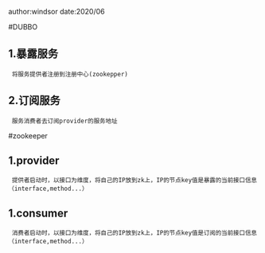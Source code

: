 author:windsor
date:2020/06

#DUBBO

## 1.暴露服务
     将服务提供者注册到注册中心(zookepper)

## 2.订阅服务
     服务消费者去订阅provider的服务地址

#zookeeper

## 1.provider
     提供者启动时，以接口为维度，将自己的IP放到zk上，IP的节点key值是暴露的当前接口信息（interface,method...）

## 1.consumer
     消费者启动时，以接口为维度，将自己的IP放到zk上，IP的节点key值是订阅的当前接口信息（interface,method...）